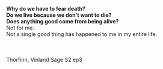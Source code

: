 <b>Why do we have to fear death?<br>
Do we live because we  don't want to die?<br>
Does anything good come from being alive?</b><br>
Not for me.<br>
Not a single good thing has happened to me in my entire life.<br>
<br>
<br>
<br>
Thorfinn, Vinland Sage S2 ep3<br>
